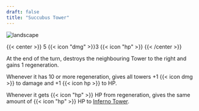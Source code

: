 ```yaml
---
draft: false
title: "Succubus Tower"
---
```


![landscape](/images/towers/towerS_59.png)

{{< center >}}
5 {{< icon "dmg" >}}3 {{< icon "hp" >}}
{{< /center >}}

At the end of the turn, destroys the neighbouring Tower to the right and gains 1 regeneration.

Whenever it has 10 or more regeneration, gives all towers +1 {{< icon dmg >}} to damage and +1 {{< icon hp >}} to HP.

Whenever it gets {{< icon "hp" >}} HP from regeneration, gives the same amount of {{< icon "hp" >}} HP to [Inferno Tower](/towers/inferno-tower).